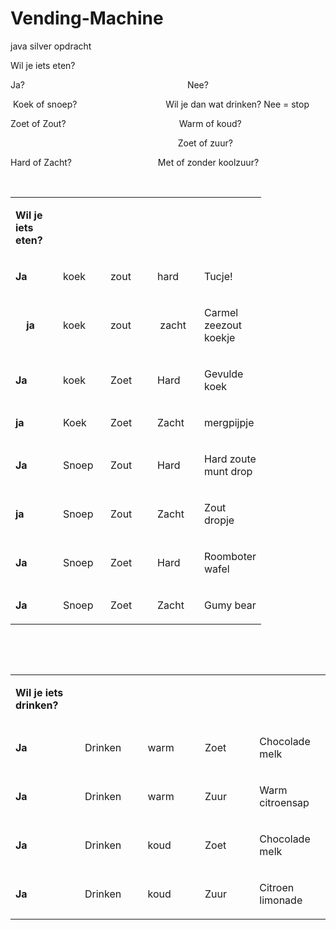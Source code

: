 # Vending-Machine
java silver opdracht

<p>Wil je iets eten?</p>
<p>Ja?&nbsp;&nbsp;&nbsp;&nbsp;&nbsp;&nbsp;&nbsp;&nbsp;&nbsp;&nbsp;&nbsp;&nbsp;&nbsp;&nbsp;&nbsp;&nbsp;&nbsp;&nbsp;&nbsp;&nbsp;&nbsp;&nbsp;&nbsp;&nbsp;&nbsp;&nbsp;&nbsp;&nbsp;&nbsp;&nbsp;&nbsp;&nbsp;&nbsp;&nbsp;&nbsp;&nbsp;&nbsp;&nbsp;&nbsp;&nbsp;&nbsp;&nbsp;&nbsp;&nbsp;&nbsp;&nbsp;&nbsp;&nbsp;&nbsp;&nbsp;&nbsp;&nbsp;&nbsp;&nbsp;&nbsp;&nbsp;&nbsp;&nbsp;&nbsp;&nbsp;&nbsp;&nbsp;&nbsp;&nbsp;&nbsp; Nee?</p>
<p>&nbsp;Koek of snoep?&nbsp;&nbsp;&nbsp;&nbsp;&nbsp;&nbsp;&nbsp;&nbsp;&nbsp;&nbsp;&nbsp;&nbsp;&nbsp;&nbsp;&nbsp;&nbsp;&nbsp;&nbsp;&nbsp;&nbsp;&nbsp;&nbsp;&nbsp;&nbsp;&nbsp;&nbsp;&nbsp;&nbsp;&nbsp;&nbsp;&nbsp;&nbsp;&nbsp;&nbsp;&nbsp; Wil je dan wat drinken? Nee = stop</p>
<p>Zoet of Zout?&nbsp;&nbsp;&nbsp;&nbsp;&nbsp;&nbsp;&nbsp;&nbsp;&nbsp;&nbsp;&nbsp;&nbsp;&nbsp;&nbsp;&nbsp;&nbsp;&nbsp;&nbsp;&nbsp;&nbsp;&nbsp;&nbsp;&nbsp;&nbsp;&nbsp;&nbsp;&nbsp;&nbsp;&nbsp;&nbsp;&nbsp;&nbsp;&nbsp;&nbsp;&nbsp;&nbsp;&nbsp;&nbsp;&nbsp;&nbsp;&nbsp;&nbsp;&nbsp;&nbsp;&nbsp; Warm of koud?</p>
<p>&nbsp;&nbsp;&nbsp;&nbsp;&nbsp;&nbsp;&nbsp;&nbsp;&nbsp;&nbsp;&nbsp;&nbsp;&nbsp;&nbsp;&nbsp;&nbsp;&nbsp;&nbsp;&nbsp;&nbsp;&nbsp;&nbsp;&nbsp;&nbsp;&nbsp;&nbsp;&nbsp;&nbsp;&nbsp;&nbsp;&nbsp;&nbsp;&nbsp;&nbsp;&nbsp;&nbsp;&nbsp;&nbsp;&nbsp;&nbsp;&nbsp;&nbsp;&nbsp;&nbsp;&nbsp;&nbsp;&nbsp;&nbsp;&nbsp;&nbsp;&nbsp;&nbsp;&nbsp;&nbsp;&nbsp;&nbsp;&nbsp;&nbsp;&nbsp;&nbsp;&nbsp;&nbsp;&nbsp;&nbsp;&nbsp;&nbsp;&nbsp; Zoet of zuur?</p>
<p>Hard of Zacht? &nbsp;&nbsp;&nbsp;&nbsp;&nbsp;&nbsp;&nbsp;&nbsp;&nbsp;&nbsp;&nbsp;&nbsp;&nbsp;&nbsp;&nbsp;&nbsp;&nbsp;&nbsp;&nbsp;&nbsp;&nbsp;&nbsp;&nbsp;&nbsp;&nbsp;&nbsp;&nbsp;&nbsp;&nbsp;&nbsp;&nbsp;&nbsp;&nbsp;&nbsp;Met of zonder koolzuur?&nbsp;&nbsp;&nbsp;</p>
<p>&nbsp;</p>
<table>
<tbody>
<tr>
<td width="60">
<p><strong>Wil je iets eten?</strong></p>
</td>
<td width="60">
<p><strong>&nbsp;</strong></p>
</td>
<td width="59">
<p><strong>&nbsp;</strong></p>
</td>
<td width="59">
<p><strong>&nbsp;</strong></p>
</td>
<td width="82">
<p><strong>&nbsp;</strong></p>
</td>
</tr>
<tr>
<td width="60">
<p><strong>Ja</strong></p>
</td>
<td width="60">
<p>koek</p>
</td>
<td width="59">
<p>zout</p>
</td>
<td width="59">
<p>hard</p>
</td>
<td width="82">
<p>Tucje!</p>
</td>
</tr>
<tr>
<td width="60">
<p><strong>&nbsp;&nbsp;&nbsp; ja</strong></p>
</td>
<td width="60">
<p>koek</p>
</td>
<td width="59">
<p>zout</p>
</td>
<td width="59">
<p>&nbsp;zacht</p>
</td>
<td width="82">
<p>Carmel zeezout koekje</p>
</td>
</tr>
<tr>
<td width="60">
<p><strong>Ja</strong></p>
</td>
<td width="60">
<p>koek</p>
</td>
<td width="59">
<p>Zoet</p>
</td>
<td width="59">
<p>Hard</p>
</td>
<td width="82">
<p>Gevulde koek</p>
</td>
</tr>
<tr>
<td width="60">
<p><strong>ja</strong></p>
</td>
<td width="60">
<p>Koek</p>
</td>
<td width="59">
<p>Zoet</p>
</td>
<td width="59">
<p>Zacht</p>
</td>
<td width="82">
<p>mergpijpje</p>
</td>
</tr>
<tr>
<td width="60">
<p><strong>Ja</strong></p>
</td>
<td width="60">
<p>Snoep</p>
</td>
<td width="59">
<p>Zout</p>
</td>
<td width="59">
<p>Hard</p>
</td>
<td width="82">
<p>Hard zoute munt drop</p>
</td>
</tr>
<tr>
<td width="60">
<p><strong>ja</strong></p>
</td>
<td width="60">
<p>Snoep</p>
</td>
<td width="59">
<p>Zout</p>
</td>
<td width="59">
<p>Zacht</p>
</td>
<td width="82">
<p>Zout dropje</p>
</td>
</tr>
<tr>
<td width="60">
<p><strong>Ja</strong></p>
</td>
<td width="60">
<p>Snoep</p>
</td>
<td width="59">
<p>Zoet</p>
</td>
<td width="59">
<p>Hard</p>
</td>
<td width="82">
<p>Roomboter wafel</p>
</td>
</tr>
<tr>
<td width="60">
<p><strong>Ja</strong></p>
</td>
<td width="60">
<p>Snoep</p>
</td>
<td width="59">
<p>Zoet</p>
</td>
<td width="59">
<p>Zacht</p>
</td>
<td width="82">
<p>Gumy bear</p>
</td>
</tr>
</tbody>
</table>
<p>&nbsp;</p>
<p>&nbsp;</p>
<table>
<tbody>
<tr>
<td width="130">
<p><strong>Wil je iets drinken?</strong></p>
</td>
<td width="119">
<p><strong>&nbsp;</strong></p>
</td>
<td width="119">
<p><strong>&nbsp;</strong></p>
</td>
<td width="119">
<p><strong>&nbsp;</strong></p>
</td>
<td width="119">
<p><strong>&nbsp;</strong></p>
</td>
</tr>
<tr>
<td width="130">
<p><strong>Ja</strong></p>
</td>
<td width="119">
<p>Drinken</p>
</td>
<td width="119">
<p>warm</p>
</td>
<td width="119">
<p>Zoet</p>
</td>
<td width="119">
<p>Chocolade melk</p>
</td>
</tr>
<tr>
<td width="130">
<p><strong>Ja</strong></p>
</td>
<td width="119">
<p>Drinken</p>
</td>
<td width="119">
<p>warm</p>
</td>
<td width="119">
<p>Zuur</p>
</td>
<td width="119">
<p>Warm citroensap</p>
</td>
</tr>
<tr>
<td width="130">
<p><strong>Ja</strong></p>
</td>
<td width="119">
<p>Drinken</p>
</td>
<td width="119">
<p>koud</p>
</td>
<td width="119">
<p>Zoet</p>
</td>
<td width="119">
<p>Chocolade melk</p>
</td>
</tr>
<tr>
<td width="130">
<p><strong>Ja</strong></p>
</td>
<td width="119">
<p>Drinken</p>
</td>
<td width="119">
<p>koud</p>
</td>
<td width="119">
<p>Zuur</p>
</td>
<td width="119">
<p>Citroen limonade</p>
</td>
</tr>
</tbody>
</table>
<p>&nbsp;</p>
